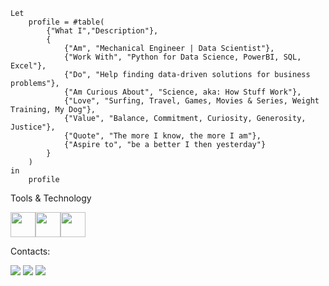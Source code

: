 ```
Let
	profile = #table(
		{"What I","Description"},
		{
			{"Am", "Mechanical Engineer | Data Scientist"},
			{"Work With", "Python for Data Science, PowerBI, SQL, Excel"},
			{"Do", "Help finding data-driven solutions for business problems"},
			{"Am Curious About", "Science, aka: How Stuff Work"},
			{"Love", "Surfing, Travel, Games, Movies & Series, Weight Training, My Dog"},
			{"Value", "Balance, Commitment, Curiosity, Generosity, Justice"},
			{"Quote", "The more I know, the more I am"},
			{"Aspire to", "be a better I then yesterday"}
		}
	)
in
	profile
```


Tools & Technology

<img src="https://cdn.jsdelivr.net/gh/devicons/devicon/icons/python/python-original-wordmark.svg" width="40" height="40"/><img src="https://cdn.jsdelivr.net/gh/devicons/devicon/icons/vscode/vscode-original.svg" width="40" height="40"/><img src="https://cdn.jsdelivr.net/gh/devicons/devicon/icons/git/git-original.svg" width="40" height="40"/>




Contacts:

<a href="https://www.linkedin.com/in/renatond" target="_blank"><img src="https://img.shields.io/badge/-LinkedIn-%230077B5?style=for-the-badge&logo=linkedin&logoColor=white" target="_blank"></a>
<a href="https://instagram.com/renato_nd" target="_blank"><img src="https://img.shields.io/badge/-Instagram-%23E4405F?style=for-the-badge&logo=instagram&logoColor=white" target="_blank"></a>
<a href = "mailto:renatodomingues09@hotmail.com"><img src="https://img.shields.io/badge/Gmail-D14836?style=for-the-badge&logo=gmail&logoColor=white" target="_blank"></a>
